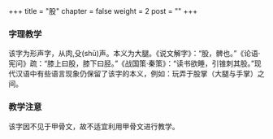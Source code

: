 +++
title = "股"
chapter = false
weight = 2
post = ""
+++
### 字理教学
该字为形声字，从肉,殳(shū)声。本义为大腿。《说文解字》：“股，髀也。”《论语·宪问》疏：“膝上曰股，膝下曰胫。”《战国策·秦策》：“读书欲睡，引锥刺其股。”现代汉语中有些语言现象仍保留了该字的本义，例如：玩弄于股掌（大腿与手掌）之间。
### 教学注意
该字因不见于甲骨文，故不适宜利用甲骨文进行教学。